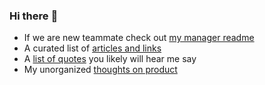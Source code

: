 ### Hi there :wave:

* If we are new teammate check out [my manager readme](https://github.com/justinmusgrove/manager-README)
* A curated list of [articles and links](links.md) 
* A [list of quotes](quotes.md) you likely will hear me say
* My unorganized [thoughts on product](productthoughts.md)
